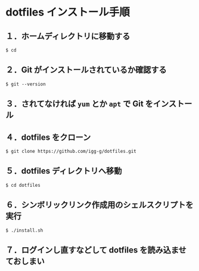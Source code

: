 # dotfiles インストール手順

## １．ホームディレクトリに移動する
`$ cd`

## ２．Git がインストールされているか確認する
`$ git --version`

## ３．されてなければ `yum` とか `apt` で Git をインストール

## ４．dotfiles をクローン
`$ git clone https://github.com/igg-g/dotfiles.git`

## ５．dotfiles ディレクトリへ移動
`$ cd dotfiles`

## ６．シンボリックリンク作成用のシェルスクリプトを実行
`$ ./install.sh`

## ７．ログインし直すなどして dotfiles を読み込ませておしまい
